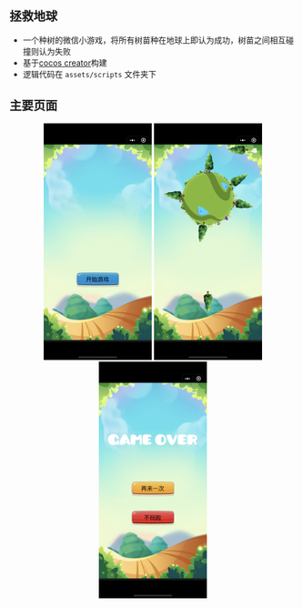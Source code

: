 ## 拯救地球

- 一个种树的微信小游戏，将所有树苗种在地球上即认为成功，树苗之间相互碰撞则认为失败
- 基于[cocos creator](https://www.cocos.com/)构建
- 逻辑代码在 `assets/scripts` 文件夹下


## 主要页面

<div align="center">
<img src="https://raw.githubusercontent.com/wispedia/save_earth/master/snapshot/begain.png" height="416" width="190" >

<img src="https://raw.githubusercontent.com/wispedia/save_earth/master/snapshot/gaming.png" height="416" width="190" >

<img src="https://raw.githubusercontent.com/wispedia/save_earth/master/snapshot/game_over.png" height="416" width="190" >

 </div>
